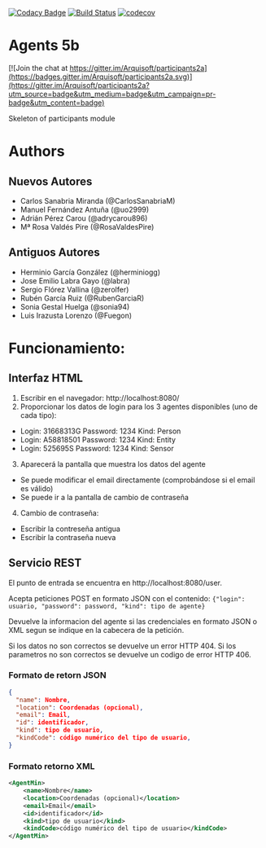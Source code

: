 [![Codacy Badge](https://api.codacy.com/project/badge/Grade/2d1976960db9415892b85d741bb4a336)](https://www.codacy.com/app/jelabra/Agents_e5b?utm_source=github.com&amp;utm_medium=referral&amp;utm_content=Arquisoft/Agents_e5b&amp;utm_campaign=Badge_Grade)
[![Build Status](https://travis-ci.org/Arquisoft/Agents_e5b.svg?branch=master)](https://travis-ci.org/Arquisoft/Agents_e5b)
[![codecov](https://codecov.io/gh/Arquisoft/participants2a/branch/master/graph/badge.svg)](https://codecov.io/gh/Arquisoft/Agents_e5b)


# Agents 5b

[![Join the chat at https://gitter.im/Arquisoft/participants2a](https://badges.gitter.im/Arquisoft/participants2a.svg)](https://gitter.im/Arquisoft/participants2a?utm_source=badge&utm_medium=badge&utm_campaign=pr-badge&utm_content=badge)

Skeleton of participants module

# Authors
## Nuevos Autores
- Carlos Sanabria Miranda (@CarlosSanabriaM)
- Manuel Fernández Antuña (@uo2999)
- Adrián Pérez Carou (@adrycarou896)
- Mª Rosa Valdés Pire (@RosaValdesPire)

## Antiguos Autores
- Herminio García González (@herminiogg)
- Jose Emilio Labra Gayo (@labra)
- Sergio Flórez Vallina (@zerolfer)
- Rubén García Ruiz (@RubenGarciaR)
- Sonia Gestal Huelga (@sonia94)
- Luis Irazusta Lorenzo (@Fuegon)


# Funcionamiento:
## Interfaz HTML
1. Escribir en el navegador: http://localhost:8080/
2. Proporcionar los datos de login para los 3 agentes disponibles (uno de cada tipo):
 * Login: 31668313G  Password: 1234  Kind: Person
 * Login: A58818501  Password: 1234  Kind: Entity
 * Login: 525695S    Password: 1234  Kind: Sensor
3. Aparecerá la pantalla que muestra los datos del agente
 * Se puede modificar el email directamente (comprobándose si el email es válido)
 * Se puede ir a la pantalla de cambio de contraseña
4. Cambio de contraseña:
 * Escribir la contreseña antigua
 * Escribir la contraseña nueva

## Servicio REST
   El punto de entrada se encuentra en http://localhost:8080/user.
   
   Acepta peticiones POST en formato JSON con el contenido:
   ``{"login": usuario, "password": password, "kind": tipo de agente}``
   
   Devuelve la informacion del agente si las credenciales en formato 
   JSON o XML segun se indique en la cabecera de la petición.
   
   Si los datos no son correctos se devuelve un error HTTP 404.
   Si los parametros no son correctos se devuelve un codigo de error HTTP 406.
   
### Formato de retorn JSON
   ```json
   {
     "name": Nombre,
     "location": Coordenadas (opcional),
     "email": Email,
     "id": identificador,
     "kind": tipo de usuario,
     "kindCode": código numérico del tipo de usuario,
   }
   ```
### Formato retorno XML
   ```xml
   <AgentMin>
       <name>Nombre</name>
       <location>Coordenadas (opcional)</location>
       <email>Email</email>
       <id>identificador</id>
       <kind>tipo de usuario</kind>
       <kindCode>código numérico del tipo de usuario</kindCode>
   </AgentMin>
   ```
   


